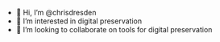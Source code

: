 - 👋 Hi, I’m @chrisdresden
- 👀 I’m interested in digital preservation
- 💞️ I’m looking to collaborate on tools for digital preservation
